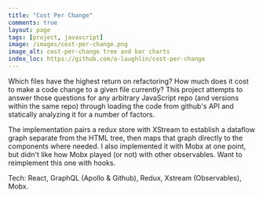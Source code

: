 ```yaml
---
title: "Cost Per Change"
comments: true
layout: page
tags: [project, javascript]
image: /images/cost-per-change.png
image_alt: cost-per-change tree and bar charts
index_loc: https://github.com/a-laughlin/cost-per-change
---
```


Which files have the highest return on refactoring?  How much does it cost to make a code change to a given file currently?  This project attempts to answer those questions for any arbitrary JavaScript repo (and versions within the same repo) through loading the code from github's API and statically analyzing it for a number of factors.

The implementation pairs a redux store with XStream to establish a dataflow graph separate from the HTML tree, then maps that graph directly to the components where needed.  I also implemented it with Mobx at one point, but didn't like how Mobx played (or not) with other observables.  Want to reimplement this one with hooks.

Tech: React, GraphQL (Apollo & Github), Redux, Xstream (Observables), Mobx.
